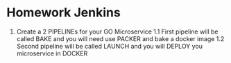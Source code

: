 
Homework Jenkins
================

1. Create a 2 PIPELINEs for your GO Microservice
   1.1 First pipeline will be called BAKE and you will need use PACKER and bake a docker image
   1.2 Second pipeline will be called LAUNCH and you will DEPLOY you microservice in DOCKER

